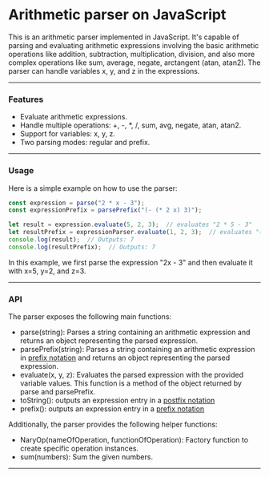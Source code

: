 # Arithmetic parser on JavaScript


This is an arithmetic parser implemented in JavaScript. It's capable of parsing and evaluating arithmetic expressions involving the basic arithmetic operations like addition, subtraction, multiplication, division, and also more complex operations like sum, average, negate, arctangent (atan, atan2). The parser can handle variables x, y, and z in the expressions.

------------


### Features
- Evaluate arithmetic expressions.
- Handle multiple operations: +, -, *, /, sum, avg, negate, atan, atan2.
- Support for variables: x, y, z.
- Two parsing modes: regular and prefix.

------------



### Usage
Here is a simple example on how to use the parser:
```javascript
const expression = parse("2 * x - 3");
const expressionPrefix = parsePrefix("(- (* 2 x) 3)");

let result = expression.evaluate(5, 2, 3);  // evaluates "2 * 5 - 3"
let resultPrefix = expressionParser.evaluate(1, 2, 3);  // evaluates "(- (* 2 5) 3)"
console.log(result);  // Outputs: 7
console.log(resultPrefix);  // Outputs: 7
```
In this example, we first parse the expression "2x - 3" and then evaluate it with x=5, y=2, and z=3.

------------

### API
The parser exposes the following main functions:

- parse(string): Parses a string containing an arithmetic expression and returns an object representing the parsed expression.
- parsePrefix(string): Parses a string containing an arithmetic expression in [prefix notation](https://ru.wikipedia.org/wiki/Польская_запись) and returns an object representing the parsed expression.
- evaluate(x, y, z): Evaluates the parsed expression with the provided variable values. This function is a method of the object returned by parse and parsePrefix.
- toString(): outputs an expression entry in a [postfix notation](https://ru.wikipedia.org/wiki/Обратная_польская_запись)
- prefix(): outputs an expression entry in a [prefix notation](https://ru.wikipedia.org/wiki/Польская_запись)

Additionally, the parser provides the following helper functions:

- NaryOp(nameOfOperation, functionOfOperation): Factory function to create specific operation instances.
- sum(numbers): Sum the given numbers.
------------
